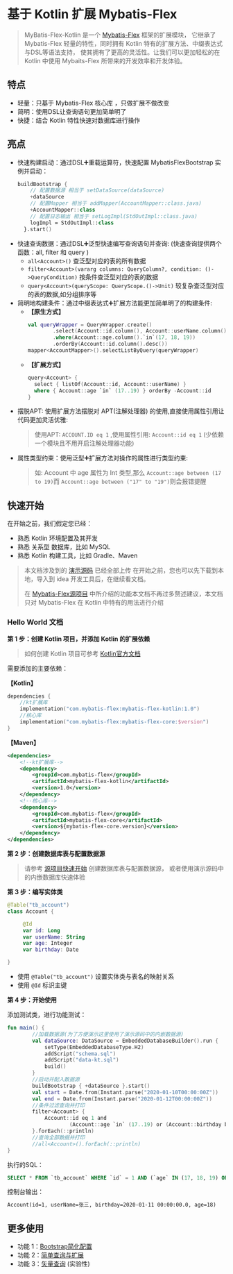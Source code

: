 # 基于 Kotlin 扩展 Mybatis-Flex

> MyBatis-Flex-Kotlin 是一个 [Mybatis-Flex](https://mybatis-flex.com) 框架的扩展模块，
> 它继承了 Mybatis-Flex 轻量的特性，同时拥有 Kotlin 特有的扩展方法、中缀表达式与DSL等语法支持，
> 使其拥有了更高的灵活性。让我们可以更加轻松的在 Kotlin 中使用 Mybaits-Flex 所带来的开发效率和开发体验。

## 特点

- 轻量：只基于 Mybatis-Flex 核心库 ，只做扩展不做改变
- 简明：使用DSL让查询语句更加简单明了
- 快捷：结合 Kotlin 特性快速对数据库进行操作

## 亮点

- 快速构建启动：通过DSL➕重载运算符，快速配置 MybatisFlexBootstrap 实例并启动：
    ```kotlin
    buildBootstrap {
        // 配置数据源 相当于 setDataSource(dataSource)
        +dataSource
        // 配置Mapper 相当于 addMapper(AccountMapper::class.java)
        +AccountMapper::class
        // 配置日志输出 相当于 setLogImpl(StdOutImpl::class.java)
        logImpl = StdOutImpl::class
      }.start()
    ```
- 快速查询数据：通过DSL➕泛型快速编写查询语句并查询:  (快速查询提供两个函数：all, filter 和 query )
  - `all<Account>()` 查泛型对应的表的所有数据
  - `filter<Account>(vararg columns: QueryColumn?, condition: ()->QueryCondition)` 按条件查泛型对应的表的数据
  - `query<Account>(queryScope: QueryScope.()->Unit)` 较复杂查泛型对应的表的数据,如分组排序等
- 简明地构建条件：通过中缀表达式➕扩展方法能更加简单明了的构建条件:
  * **【原生方式】**
    ```kotlin
    val queryWrapper = QueryWrapper.create()
            .select(Account::id.column(), Account::userName.column())
            .where(Account::age.column().`in`(17, 18, 19))
            .orderBy(Account::id.column().desc())
    mapper<AccountMapper>().selectListByQuery(queryWrapper)
    ```
  * **【扩展方式】**
    ```kotlin
    query<Account> {
      select { listOf(Account::id, Account::userName) }
      where { Account::age `in` (17..19) } orderBy -Account::id
    }
    ```
- 摆脱APT: 使用扩展方法摆脱对 APT(注解处理器) 的使用,直接使用属性引用让代码更加灵活优雅:
  >  使用APT: `ACCOUNT.ID eq 1` ,使用属性引用: `Account::id eq 1`
  >  (少依赖一个模块且不用开启注解处理器功能)
- 属性类型约束：使用泛型➕扩展方法对操作的属性进行类型约束:
  > 如: Account 中 age 属性为 Int 类型,那么 `Account::age between (17 to 19)`而 `Account::age between ("17" to "19")`则会报错提醒

## 快速开始

在开始之前，我们假定您已经：

- 熟悉 Kotlin 环境配置及其开发
- 熟悉 关系型 数据库，比如 MySQL
- 熟悉 Kotlin 构建工具，比如 Gradle、Maven

> 本文档涉及到的 [演示源码](https://gitee.com/mybatis-flex/mybatis-flex-kotlin/tree/main/src/test/kotlin/com/mybatisflex/kotlin/test) 已经全部上传
> 在开始之前，您也可以先下载到本地，导入到 idea 开发工具后，在继续看文档。
> 
> 在 [Mybatis-Flex源项目](https://mybatis-flex.com) 中所介绍的功能本文档不再过多赘述建议，本文档只对 Mybatis-Flex 在 Kotlin 中特有的用法进行介绍

### Hello World 文档

**第 1 步：创建 Kotlin 项目，并添加 Kotlin 的扩展依赖**

>如何创建 Kotlin 项目可参考 [Kotlin官方文档](https://www.kotlincn.net/docs/tutorials/jvm-get-started.html)

需要添加的主要依赖：

**【Kotlin】**
```kotlin
dependencies {
    //kt扩展库
    implementation("com.mybatis-flex:mybatis-flex-kotlin:1.0")
    //核心库
    implementation("com.mybatis-flex:mybatis-flex-core:$version")
}
```

**【Maven】**

```xml
<dependencies>
    <!--kt扩展库-->
    <dependency>
        <groupId>com.mybatis-flex</groupId>
        <artifactId>mybatis-flex-kotlin</artifactId>
        <version>1.0</version>
    </dependency>
    <!--核心库-->
    <dependency>
        <groupId>com.mybatis-flex</groupId>
        <artifactId>mybatis-flex-core</artifactId>
        <version>${mybatis-flex-core.version}</version>
    </dependency>
</dependencies>
```

**第 2 步：创建数据库表与配置数据源**

> 请参考 [源项目快速开始](https://mybatis-flex.com/zh/intro/getting-started.html) 创建数据库表与配置数据源，
> 或者使用演示源码中的内嵌数据库快速体验

**第 3 步：编写实体类**

```kotlin
@Table("tb_account")
class Account {

     @Id
     var id: Long
     var userName: String
     var age: Integer
     var birthday: Date

}
```

- 使用 `@Table("tb_account")` 设置实体类与表名的映射关系
- 使用 `@Id` 标识主键

**第 4 步：开始使用**

添加测试类，进行功能测试：

```kotlin
fun main() {
        //加载数据源(为了方便演示这里使用了演示源码中的内嵌数据源)
        val dataSource: DataSource = EmbeddedDatabaseBuilder().run {
            setType(EmbeddedDatabaseType.H2)
            addScript("schema.sql")
            addScript("data-kt.sql")
            build()
        }
        //启动并配入数据源
        buildBootstrap { +dataSource }.start()
        val start = Date.from(Instant.parse("2020-01-10T00:00:00Z"))
        val end = Date.from(Instant.parse("2020-01-12T00:00:00Z"))
        //条件过滤查询并打印
        filter<Account> {
            Account::id eq 1 and
                    (Account::age `in` (17..19) or (Account::birthday between (start to end)))
        }.forEach(::println)
        //查询全部数据并打印
        //all<Account>().forEach(::println)
}
```
执行的SQL：
```sql
SELECT * FROM `tb_account` WHERE `id` = 1 AND (`age` IN (17, 18, 19) OR `birthday` BETWEEN  '2020-01-10 08:00:00' AND '2020-01-12 08:00:00' )
```
控制台输出：

```txt
Account(id=1, userName=张三, birthday=2020-01-11 00:00:00.0, age=18)
```

## 更多使用

- 功能 1：[Bootstrap简化配置](docs/bootstrapExt.md)
- 功能 2：[简单查询与扩展]()
- 功能 3：[矢量查询](docs/vecSimple.md) (实验性)

[comment]: <> (###### TODO ...)
